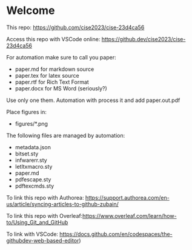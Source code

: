 # Welcome

This repo: https://github.com/cise2023/cise-23d4ca56

Access this repo with VSCode online: https://github.dev/cise2023/cise-23d4ca56

For automation make sure to call you paper:

- paper.md for markdown source
- paper.tex for latex source
- paper.rtf for Rich Text Format
- paper.docx for MS Word (seriously?)

Use only one them. Automation with process it and add paper.out.pdf

Place figures in:

- figures/*.png

The following files are managed by automation:

- metadata.json
- bitset.sty
- infwarerr.sty
- letltxmacro.sty
- paper.md
- pdfescape.sty
- pdftexcmds.sty

To link this repo with Authorea: https://support.authorea.com/en-us/article/syncing-articles-to-github-zubain/

To link this repo with Overleaf:https://www.overleaf.com/learn/how-to/Using_Git_and_GitHub

To link with VSCode: https://docs.github.com/en/codespaces/the-githubdev-web-based-editor)
